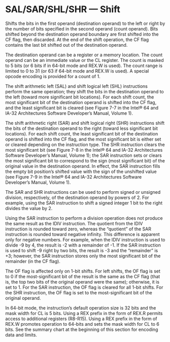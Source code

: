 # SAL/SAR/SHL/SHR — Shift

Shifts the bits in the first operand (destination operand) to the left or right by the number of bits specified in the second operand (count operand). Bits shifted beyond the destination operand boundary are first shifted into the CF flag, then discarded. At the end of the shift operation, the CF flag contains the last bit shifted out of the destination operand.

The destination operand can be a register or a memory location. The count operand can be an immediate value or the CL register. The count is masked to 5 bits (or 6 bits if in 64-bit mode and REX.W is used). The count range is limited to 0 to 31 (or 63 if 64-bit mode and REX.W is used). A special opcode encoding is provided for a count of 1.

The shift arithmetic left (SAL) and shift logical left (SHL) instructions perform the same operation; they shift the bits in the destination operand to the left (toward more significant bit locations). For each shift count, the most significant bit of the destination operand is shifted into the CF flag, and the least significant bit is cleared (see Figure 7-7 in the Intel® 64 and IA-32 Architectures Software Developer’s Manual, Volume 1).

The shift arithmetic right (SAR) and shift logical right (SHR) instructions shift the bits of the destination operand to the right (toward less significant bit locations). For each shift count, the least significant bit of the destination operand is shifted into the CF flag, and the most significant bit is either set or cleared depending on the instruction type. The SHR instruction clears the most significant bit (see Figure 7-8 in the Intel® 64 and IA-32 Architectures Software Developer’s Manual, Volume 1); the SAR instruction sets or clears the most significant bit to correspond to the sign (most significant bit) of the original value in the destination operand. In effect, the SAR instruction fills the empty bit position’s shifted value with the sign of the unshifted value (see Figure 7-9 in the Intel® 64 and IA-32 Architectures Software Developer’s Manual, Volume 1).

The SAR and SHR instructions can be used to perform signed or unsigned division, respectively, of the destination operand by powers of 2. For example, using the SAR instruction to shift a signed integer 1 bit to the right divides the value by 2.

Using the SAR instruction to perform a division operation does not produce the same result as the IDIV instruction. The quotient from the IDIV instruction is rounded toward zero, whereas the “quotient” of the SAR instruction is rounded toward negative infinity. This difference is apparent only for negative numbers. For example, when the IDIV instruction is used to divide -9 by 4, the result is -2 with a remainder of -1. If the SAR instruction is used to shift -9 right by two bits, the result is -3 and the “remainder” is +3; however, the SAR instruction stores only the most significant bit of the remainder (in the CF flag).

The OF flag is affected only on 1-bit shifts. For left shifts, the OF flag is set to 0 if the most-significant bit of the result is the same as the CF flag (that is, the top two bits of the original operand were the same); otherwise, it is set to 1. For the SAR instruction, the OF flag is cleared for all 1-bit shifts. For the SHR instruction, the OF flag is set to the most-significant bit of the original operand.

In 64-bit mode, the instruction’s default operation size is 32 bits and the mask width for CL is 5 bits. Using a REX prefix in the form of REX.R permits access to additional registers (R8-R15). Using a REX prefix in the form of REX.W promotes operation to 64-bits and sets the mask width for CL to 6 bits. See the summary chart at the beginning of this section for encoding data and limits.